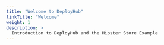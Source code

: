 ```yaml
---
title: "Welcome to DeployHub"
linkTitle: "Welcome"
weight: 1
description: >
  Introduction to DeployHub and the Hipster Store Example
---
```

